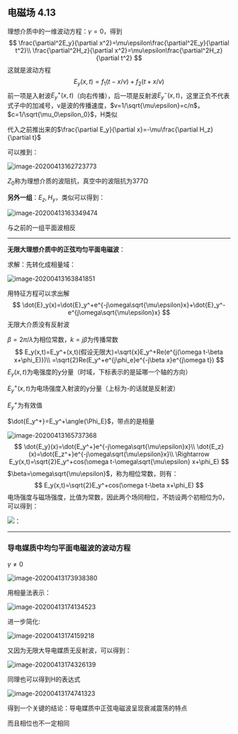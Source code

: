 ## 电磁场 4.13

理想介质中的一维波动方程：$\gamma=0$，得到
$$
\frac{\partial^2E_y}{\partial x^2}=\mu\epsilon\frac{\partial^2E_y}{\partial t^2}\\
\frac{\partial^2H_z}{\partial x^2}=\mu\epsilon\frac{\partial^2H_z}{\partial t^2}
$$
这就是波动方程
$$
E_y(x,t)=f_1(t-x/v)+f_2(t+x/v)
$$
前一项是入射波$E_y^+(x,t)$（向右传播），后一项是反射波$E_y^-(x,t)$，这里正负不代表式子中的加减号，v是波的传播速度，$v=1/\sqrt{\mu\epsilon}=c/n$，$c=1/\sqrt{\mu_0\epsilon_0}$，H类似

代入之前推出来的$\frac{\partial E_y}{\partial x}=-\mu\frac{\partial H_z}{\partial t}$

可以推到：

![image-20200413162723773](C:\Users\lenovo\AppData\Roaming\Typora\typora-user-images\image-20200413162723773.png)

$Z_0$称为理想介质的波阻抗，真空中的波阻抗为377Ω

**另外一组**：$E_z,H_y$，类似可以得到：

![image-20200413163349474](C:\Users\lenovo\AppData\Roaming\Typora\typora-user-images\image-20200413163349474.png)

与之前的一组平面波相反

---

**无限大理想介质中的正弦均匀平面电磁波**：

求解：先转化成相量域：

![image-20200413163841851](C:\Users\lenovo\AppData\Roaming\Typora\typora-user-images\image-20200413163841851.png)

用特征方程可以求出解
$$
\dot{E}_y(x)=\dot{E}_y^+e^{-j\omega\sqrt{\mu\epsilon}x}+\dot{E}_y^-e^{j\omega\sqrt{\mu\epsilon}x}
$$
无限大介质没有反射波

$\beta=2\pi/\lambda$为相位常数，$k=j\beta$为传播常数
$$
E_y(x,t)=E_y^+(x,t)(假设无限大)=\sqrt{x}E_y^+Re(e^{j(\omega t-\beta x+\phi_E)})\\
=\sqrt{2}Re(E_y^+e^{j\phi_e}e^{-j\beta x}e^{j\omega t})
$$
$E_y(x,t)$为电强度的y分量（时域，下标表示的是延哪一个轴的方向）

$E_y^+(x,t)$为电场强度入射波的y分量（上标为-的话就是反射波）

$E_y^+$为有效值

$\dot{E_y^+}=E_y^+\angle{\Phi_E}$，带点的是相量

![image-20200413165737368](C:\Users\lenovo\AppData\Roaming\Typora\typora-user-images\image-20200413165737368.png)
$$
\dot{E_y}(x)=\dot{E_y^+}e^{-j\omega\sqrt{\mu\epsilon}x}\\
\dot{E_z}(x)=\dot{E_z^+}e^{-j\omega\sqrt{\mu\epsilon}x}\\
\Rightarrow E_y(x,t)=\sqrt{2}E_y^+cos(\omega t-\omega\sqrt{\mu\epsilon} x+\phi_E)
$$
$\beta=\omega\sqrt{\mu\epsilon}$，称为相位常数，则有：
$$
E_y(x,t)=\sqrt{2}E_y^+cos(\omega t-\beta x+\phi_E)
$$
电场强度与磁场强度，比值为常数，因此两个场同相位，不妨设两个初相位为0，可以得到：

![：](C:\Users\lenovo\AppData\Roaming\Typora\typora-user-images\image-20200413171922922.png)

---

### 导电媒质中均匀平面电磁波的波动方程

$\gamma\neq0$

![image-20200413173938380](C:\Users\lenovo\AppData\Roaming\Typora\typora-user-images\image-20200413173938380.png)

用相量法表示：

![image-20200413174134523](C:\Users\lenovo\AppData\Roaming\Typora\typora-user-images\image-20200413174134523.png)

进一步简化:

![image-20200413174159218](C:\Users\lenovo\AppData\Roaming\Typora\typora-user-images\image-20200413174159218.png)

又因为无限大导电媒质无反射波，可以得到：

![image-20200413174326139](C:\Users\lenovo\AppData\Roaming\Typora\typora-user-images\image-20200413174326139.png)

同理也可以得到H的表达式

![image-20200413174741323](C:\Users\lenovo\AppData\Roaming\Typora\typora-user-images\image-20200413174741323.png)

得到一个关键的结论：导电媒质中正弦电磁波呈现衰减震荡的特点

而且相位也不一定相同